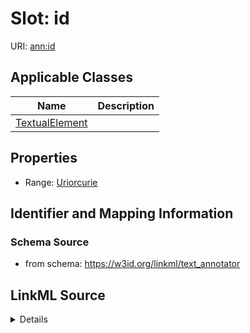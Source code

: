 # Slot: id

URI: [ann:id](https://w3id.org/linkml/text_annotator/id)



<!-- no inheritance hierarchy -->




## Applicable Classes

| Name | Description |
| --- | --- |
[TextualElement](TextualElement.md) | 






## Properties

* Range: [Uriorcurie](Uriorcurie.md)







## Identifier and Mapping Information







### Schema Source


* from schema: https://w3id.org/linkml/text_annotator




## LinkML Source

<details>
```yaml
name: id
from_schema: https://w3id.org/linkml/text_annotator
rank: 1000
identifier: true
alias: id
owner: TextualElement
domain_of:
- TextualElement
range: uriorcurie

```
</details>